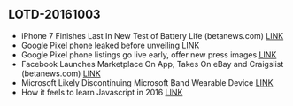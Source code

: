 ## LOTD-20161003

-  iPhone 7 Finishes Last In New Test of Battery Life  (betanews.com)  [LINK](https://apple.slashdot.org/story/16/10/02/2233226/iphone-7-finishes-last-in-new-test-of-battery-life)
- Google Pixel phone leaked before unveiling [LINK](https://www.theguardian.com/technology/2016/oct/03/google-pixel-phone-leak-carphone-warehouse)
- Google Pixel phone listings go live early, offer new press images [LINK](http://arstechnica.com/gadgets/2016/10/google-pixel-phone-listings-go-live-early-offer-new-press-images/)
-  Facebook Launches Marketplace On App, Takes On eBay and Craigslist  (betanews.com)  [LINK](https://tech.slashdot.org/story/16/10/03/1427246/facebook-launches-marketplace-on-app-takes-on-ebay-and-craigslist)
- Microsoft Likely Discontinuing Microsoft Band Wearable Device [LINK](http://www.macrumors.com/2016/10/03/microsoft-discontinuing-microsoft-band-wearable/)
- How it feels to learn Javascript in 2016 [LINK](https://hackernoon.com/how-it-feels-to-learn-javascript-in-2016-d3a717dd577f#.5f2e2633f)
